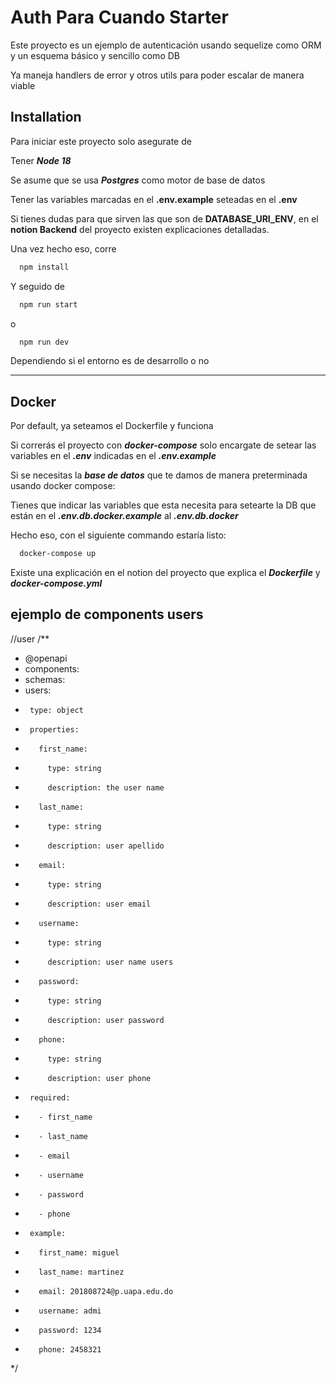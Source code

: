 
# Auth Para Cuando Starter

Este proyecto es un ejemplo de autenticación usando sequelize como ORM y un esquema básico y sencillo como DB

Ya maneja handlers de error y otros utils para poder escalar de manera viable


## Installation

Para iniciar este proyecto solo asegurate de

Tener ___Node 18___

Se asume que se usa ___Postgres___ como motor de base de datos

Tener las variables marcadas en el __.env.example__ seteadas en el  __.env__

Si tienes dudas para que sirven las que son de __DATABASE_URI_ENV__, en el __notion Backend__ del proyecto existen explicaciones detalladas.

Una vez hecho eso, corre

```bash
  npm install
```

Y seguido de 

```bash
  npm run start
```
o

```bash
  npm run dev
```
Dependiendo si el entorno es de desarrollo o no

- - - -
## Docker

Por default, ya seteamos el Dockerfile y funciona


Si correrás el proyecto con ___docker-compose___ solo encargate de setear las variables en el ___.env___ indicadas en el ___.env.example___

Si se necesitas la ___base de datos___ que te damos de manera preterminada usando docker compose:

Tienes que indicar las variables que esta necesita para setearte la DB que están en el ___.env.db.docker.example___ al ___.env.db.docker___

Hecho eso, con el siguiente commando estaría listo:
```bash
  docker-compose up
```

Existe una explicación en el notion del proyecto que explica el ___Dockerfile___ y ___docker-compose.yml___


## ejemplo de components users
//user
  /**
   * @openapi
   * components:
   *  schemas:
   *    users:
   *      type: object
   *      properties:
   *        first_name:
   *          type: string
   *          description: the user name
   *        last_name:
   *          type: string
   *          description: user apellido
   *        email:
   *          type: string
   *          description: user email
   *        username:
   *          type: string
   *          description: user name users
   *        password:
   *          type: string
   *          description: user password
   *        phone:
   *          type: string
   *          description: user phone
   *      required:
   *        - first_name
   *        - last_name
   *        - email
   *        - username
   *        - password
   *        - phone
   *      example:
   *        first_name: miguel
   *        last_name: martinez
   *        email: 201808724@p.uapa.edu.do
   *        username: admi
   *        password: 1234
   *        phone: 2458321
   */
    